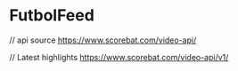 # FutbolFeed

// api source https://www.scorebat.com/video-api/

// Latest highlights https://www.scorebat.com/video-api/v1/
